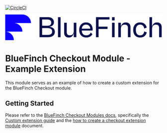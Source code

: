 [![CircleCI](https://dl.circleci.com/status-badge/img/gh/bluefinchcommerce/checkout-new-module-template/tree/main.svg?style=svg&circle-token=CCIPRJ_MyaGqRZPJU9B3scfCpNUet_ba0218df02ddad960a21e0b7f421435d4e364ebe)](https://dl.circleci.com/status-badge/redirect/gh/bluefinchcommerce/checkout-new-module-template/tree/main)

![Checkout Powered by BlueFinch](./assets/logo.svg)

# BlueFinch Checkout Module - Example Extension

This module serves as an example of how to create a custom extension for the BlueFinch Checkout module.

## Getting Started
Please refer to the [BlueFinch Checkout Modules docs](https://github.com/BlueFinchCommerce/module-checkout), specifically the [Custom extension guide](https://github.com/BlueFinchCommerce/module-checkout/blob/main/docs/Extensions.md) and the [how to create a checkout extension module](https://github.com/BlueFinchCommerce/module-checkout/blob/main/docs/how-to-create-a-checkout-extension-module.md) document.
